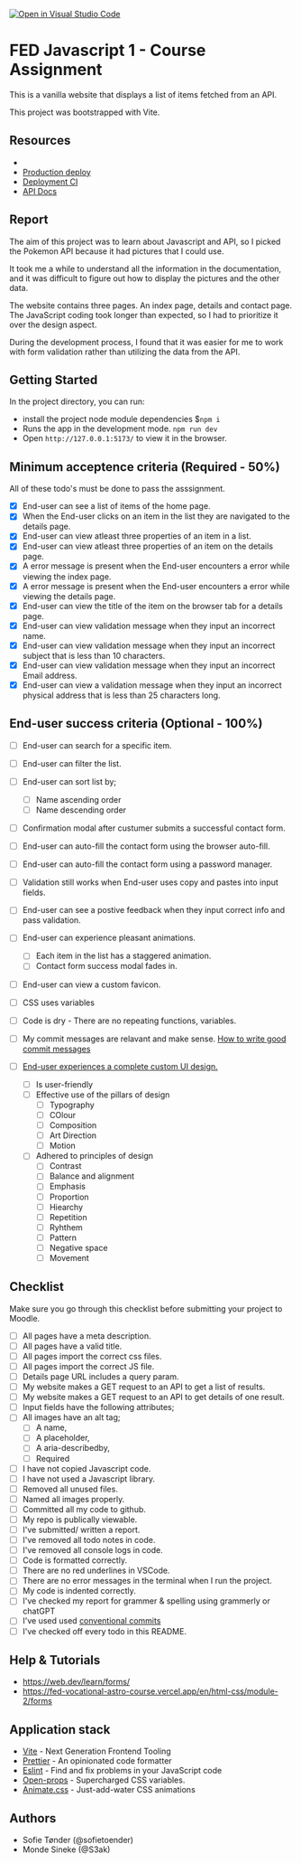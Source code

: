 [![Open in Visual Studio Code](https://classroom.github.com/assets/open-in-vscode-c66648af7eb3fe8bc4f294546bfd86ef473780cde1dea487d3c4ff354943c9ae.svg)](https://classroom.github.com/online_ide?assignment_repo_id=10192181&assignment_repo_type=AssignmentRepo)

# FED Javascript 1 - Course Assignment

This is a vanilla website that displays a list of items fetched from an API.

This project was bootstrapped with Vite.

## Resources

- 
- [Production deploy](_LINK_TO_WEBSITE_)
- [Deployment CI](_LINK_TO_NETLIFY_VERCEL_DASHBOARD_)
- [API Docs](https://pokeapi.co/)

## Report

The aim of this project was to learn about Javascript and API, so I picked the Pokemon API because it had pictures that I could use. 

It took me a while to understand all the information in the documentation, and it was difficult to figure out how to display  the pictures and the other data. 

The website contains three pages. An index page, details and contact page. The JavaScript coding took longer than expected, so I had to prioritize it over the design aspect.

During the development process, I found that it was easier for me to work with form validation rather than utilizing the data from the API.


## Getting Started

In the project directory, you can run:

- install the project node module dependencies $`npm i`
- Runs the app in the development mode. `npm run dev`
- Open `http://127.0.0.1:5173/` to view it in the browser.

## Minimum acceptence criteria (Required - 50%)

All of these todo's must be done to pass the asssignment.

- [x] End-user can see a list of items of the home page.
- [x] When the End-user clicks on an item in the list they are navigated to the details page.
- [x] End-user can view atleast three properties of an item in a list.
- [x] End-user can view atleast three properties of an item on the details page.
- [x] A error message is present when the End-user encounters a error while viewing the index page.
- [x] A error message is present when the End-user encounters a error while viewing the details page.
- [x] End-user can view the title of the item on the browser tab for a details page.
- [x] End-user can view validation message when they input an incorrect name.
- [x] End-user can view validation message when they input an incorrect subject that is less than 10 characters.
- [x] End-user can view validation message when they input an incorrect Email address.
- [x] End-user can view a validation message when they input an incorrect physical address that is less than 25 characters long.

## End-user success criteria (Optional - 100%)

- [ ] End-user can search for a specific item.
- [ ] End-user can filter the list.
- [ ] End-user can sort list by;
  - [ ] Name ascending order
  - [ ] Name descending order
- [ ] Confirmation modal after custumer submits a successful contact form.
- [ ] End-user can auto-fill the contact form using the browser auto-fill.
- [ ] End-user can auto-fill the contact form using a password manager.
- [ ] Validation still works when End-user uses copy and pastes into input fields.
- [ ] End-user can see a postive feedback when they input correct info and pass validation.
- [ ] End-user can experience pleasant animations.
  - [ ] Each item in the list has a staggered animation.
  - [ ] Contact form success modal fades in.
- [ ] End-user can view a custom favicon.
- [ ] CSS uses variables
- [ ] Code is dry - There are no repeating functions, variables.
- [ ] My commit messages are relavant and make sense. [How to write good commit messages](https://www.freecodecamp.org/news/how-to-write-better-git-commit-messages/)
- [ ] [End-user experiences a complete custom UI design.](https://www.figma.com/file/KExTTAE75DRhq2xTvapFR4/FED-Whiteboard?node-id=0%3A1&t=UItKehGgT8gRlibY-1)

  - [ ] Is user-friendly
  - [ ] Effective use of the pillars of design
    - [ ] Typography
    - [ ] COlour
    - [ ] Composition
    - [ ] Art Direction
    - [ ] Motion
  - [ ] Adhered to principles of design
    - [ ] Contrast
    - [ ] Balance and alignment
    - [ ] Emphasis
    - [ ] Proportion
    - [ ] Hiearchy
    - [ ] Repetition
    - [ ] Ryhthem
    - [ ] Pattern
    - [ ] Negative space
    - [ ] Movement

## Checklist

Make sure you go through this checklist before submitting your project to Moodle.

- [ ] All pages have a meta description.
- [ ] All pages have a valid title.
- [ ] All pages import the correct css files.
- [ ] All pages import the correct JS file.
- [ ] Details page URL includes a query param.
- [ ] My website makes a GET request to an API to get a list of results.
- [ ] My website makes a GET request to an API to get details of one result.
- [ ] Input fields have the following attributes;
- [ ] All images have an alt tag;
  - [ ] A name,
  - [ ] A placeholder,
  - [ ] A aria-describedby,
  - [ ] Required
- [ ] I have not copied Javascript code.
- [ ] I have not used a Javascript library.
- [ ] Removed all unused files.
- [ ] Named all images properly.
- [ ] Committed all my code to github.
- [ ] My repo is publically viewable.
- [ ] I've submitted/ written a report.
- [ ] I've removed all todo notes in code.
- [ ] I've removed all console logs in code.
- [ ] Code is formatted correctly.
- [ ] There are no red underlines in VSCode.
- [ ] There are no error messages in the terminal when I run the project.
- [ ] My code is indented correctly.
- [ ] I've checked my report for grammer & spelling using grammerly or chatGPT
- [ ] I've used used [conventional commits](https://www.conventionalcommits.org/en/v1.0.0/)
- [ ] I've checked off every todo in this README.

## Help & Tutorials

- https://web.dev/learn/forms/
- https://fed-vocational-astro-course.vercel.app/en/html-css/module-2/forms

## Application stack

- [Vite](https://vitejs.dev/) - Next Generation Frontend Tooling
- [Prettier](https://prettier.io/) - An opinionated code formatter
- [Eslint](https://eslint.org/) - Find and fix problems in your JavaScript code
- [Open-props](https://open-props.style/) - Supercharged
  CSS variables.
- [Animate.css](https://animate.style/) - Just-add-water CSS animations

## Authors

- Sofie Tønder (@sofietoender)
- Monde Sineke (@S3ak)
